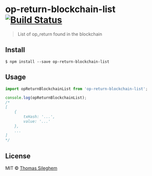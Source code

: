 # op-return-blockchain-list [![Build Status](https://travis-ci.org/mastilver/op-return-blockchain-list.svg?branch=master)](https://travis-ci.org/mastilver/op-return-blockchain-list)

> List of op_return found in the blockchain


## Install

```
$ npm install --save op-return-blockchain-list
```


## Usage

```js
import opReturnBlockchainList from 'op-return-blockchain-list';

console.log(opReturnBlockchainList);
/*
[
    {
        txHash: '...',
        value: '...'
    },
    ...
]
*/
```


## License

MIT © [Thomas Sileghem](http://mastilver.com)
